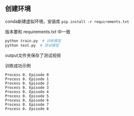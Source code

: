 ## 创建环境
conda新建虚拟环境，安装库 `pip install -r requirements.txt`

版本要和 requirements.txt 中一致

```python
python train.py  # 训练模型
python test.py  # 测试模型 
```

output文件夹保存了测试视频

训练成功示例
```
Process 0. Episode 0
Process 0. Episode 1
Process 0. Episode 2
Process 0. Episode 3
Process 0. Episode 4
Process 0. Episode 5
Process 0. Episode 6
Process 0. Episode 7
Process 0. Episode 8
```


